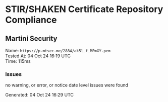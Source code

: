 # STIR/SHAKEN Certificate Repository Compliance

## Martini Security

Name: `https://p.mtsec.me/2884/ak5l_f_MPmGY.pem`\
Tested At: 04 Oct 24 16:19 UTC\
Time: 115ms

### Issues

no warning, or error, or notice date level issues were found

Generated: 04 Oct 24 16:29 UTC